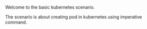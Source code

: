 Welcome to the basic kubernetes scenario.

The scenario is about creating pod in kubernetes using imperative command.

